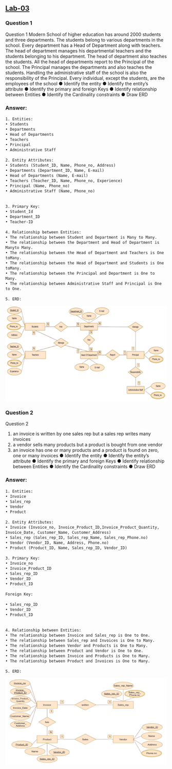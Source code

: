 ## [Lab-03](https://github.com/H-R-S/DBMS-Manual/blob/main/Lab_03/Lab_03.md)
### Question 1
Question 1
Modern School of higher education has around 2000 students and three departments. The students belong to various departments in the school. Every department has a Head of Department along with teachers. The head of department manages his departmental teachers and the students belonging to his department. The head of department also teaches the students. All the head of departments report to the Principal of the school. The Principal manages the departments and also teaches the students. Handling the administrative staff of the school is also the responsibility of the Principal. Every individual, except the students, are the employees of the school
●	Identify the entity
●	Identify the entity’s attribute
●	Identify the primary and foreign Keys
●	Identify relationship between Entities
●	Identify the Cardinality constraints 
●	Draw ERD
### Answer:
```
1. Entities:
• Students
• Departments
• Head of Departments
• Teachers
• Principal
• Administrative Staff

2. Entity Attributes:
• Students (Student_ID, Name, Phone_no, Address)
• Departments (Department_ID, Name, E-mail)
• Head of Departments (Name, E-mail)
• Teachers (Teacher_ID, Name, Phone_no, Experience)
• Principal (Name, Phone_no)
• Administrative Staff (Name, Phone_no)


3. Primary Key:
• Student_Id
• Department_ID
• Teacher-ID

4. Relationship between Entities:
• The relationship between Student and Department is Many to Many.
• The relationship between the Department and Head of Department is
Manyto Many.
• The relationship between the Head of Department and Teachers is One
toMany.
• The relationship between the Head of Department and Students is One
toMany.
• The relationship between the Principal and Department is One to Many.
• The relationship between Administrative Staff and Principal is One to One.

5. ERD:
```
![Q1](https://github.com/H-R-S/DBMS-Manual/blob/main/Lab_03/ScreenShots/q1.png)

### Question 2
Question 2 
1.	an invoice is written by one sales rep but a sales rep writes many invoices
2.	a vendor sells many products but a product is bought from one vendor
3.	an invoice has one or many products and a product is found on zero, one or many invoices
●	Identify the entity
●	Identify the entity’s attribute
●	Identify the primary and foreign Keys
●	Identify relationship between Entities
●	Identify the Cardinality constraints
●	Draw ERD
### Answer:
```
1. Entities:
• Invoice
• Sales_rep
• Vendor
• Product

2. Entity Attributes:
• Invoice (Invoice_no, Invoice_Product_ID,Invoice_Product_Quantity,
Invoice_Date, Customer_Name, Customer_Address)
• Sales_rep (Sales_rep_ID, Sales_rep_Name, Sales_rep_Phone.no)
• Vendor (Vendor_ID, Name, Address, Phone.no)
• Product (Product_ID, Name, Sales_rep_ID, Vendor_ID)

3. Primary Key:
• Invoice_no
• Invoice_Product_ID
• Sales_rep_ID
• Vendor_ID
• Product_ID

Foreign Key:

• Sales_rep_ID
• Vendor_ID
• Product_ID


4. Relationship between Entities:
• The relationship between Invoice and Sales_rep is One to One.
• The relationship between Sales_rep and Invoices is One to Many.
• The relationship between Vendor and Products is One to Many.
• The relationship between Product and Vendor is One to One.
• The relationship between Invoice and Products is One to Many.
• The relationship between Product and Invoices is One to Many.

5. ERD:
```
![Q2](https://github.com/H-R-S/DBMS-Manual/blob/main/Lab_03/ScreenShots/q2.png)